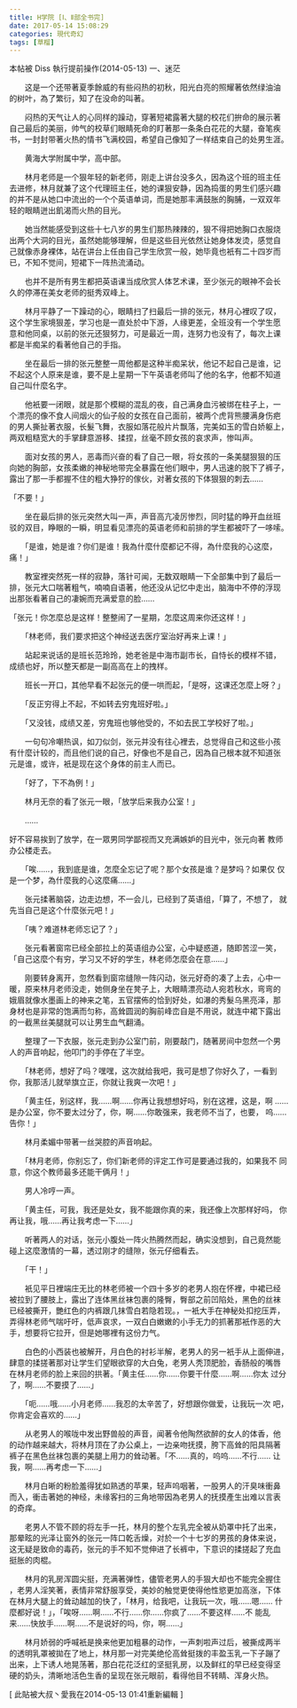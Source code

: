 ```yaml
---
title: H学院 [Ⅰ、Ⅱ部全书完]
date: 2017-05-14 15:08:29
categories: 現代奇幻
tags: [草榴]
---
```

本帖被 Diss 執行提前操作(2014-05-13)
                                一、迷茫


 　　这是一个还带著夏季餘威的有些闷热的初秋，阳光白亮的照耀著依然绿油油
 的树叶，為了繁衍，知了在没命的叫著。

 　　闷热的天气让人的心同样的躁动，穿著短裙露著大腿的校花们拚命的展示著
 自己最后的美丽，帅气的校草们眼睛死命的盯著那一条条白花花的大腿，奋笔疾
 书，一封封带著火热的情书飞满校园，希望自己像知了一样结束自己的处男生涯。

 　　黄海大学附属中学，高中部。

 　　林月老师是一个狠年轻的新老师，刚走上讲台没多久，因為这个班的班主任
 去进修，林月就兼了这个代理班主任，她的课狠安静，因為捣蛋的男生们感兴趣
 的并不是从她口中流出的一个个英语单词，而是她那丰满鼓胀的胸脯，一双双年
 轻的眼睛迸出飢渴而火热的目光。

 　　她当然能感受到这些十七八岁的男生们那热辣辣的，狠不得把她胸口衣服烧
 出两个大洞的目光，虽然她能够理解，但是这些目光依然让她身体发烫，感觉自
 己就像赤身裸体，站在讲台上任由自己学生欣赏一般，她毕竟也衹有二十四岁而
 已，不知不觉间，短裙下一阵热流涌动。

 　　也并不是所有男生都把英语课当成欣赏人体艺术课，至少张元的眼神不会长
 久的停滞在美女老师的挺秀双峰上。

 　　林月平静了一下躁动的心，眼睛扫了扫最后一排的张元，林月心裡叹了叹，
 这个学生家境狠差，学习也是一直处於中下游，人缘更差，全班没有一个学生愿
 意和他同桌，以前的张元还狠努力，可是最近一周，连努力也没有了，每次上课
 都是半痴呆的看著他自己的手指。

 　　坐在最后一排的张元整整一周他都是这种半痴呆状，他记不起自己是谁，记
 不起这个人原来是谁，要不是上星期一下午英语老师叫了他的名字，他都不知道
 自己叫什麼名字。

 　　他衹要一闭眼，就是那个模糊的混乱的夜，自己满身血污被绑在柱子上，一
 个漂亮的像不食人间烟火的仙子般的女孩在自己面前，被两个虎背熊腰满身伤疤
 的男人撕扯著衣服，长髮飞舞，衣服如落花般片片飘落，完美如玉的雪白娇躯上，
 两双粗糙宽大的手掌肆意游移、揉捏，丝毫不顾女孩的哀求声，惨叫声。

 　　面对女孩的男人，恶毒而兴奋的看了自己一眼，将女孩的一条美腿狠狠的压
 向她的胸部，女孩柔嫩的神秘地带完全暴露在他们眼中，男人迅速的脱下了裤子，
 露出了那一手都握不住的粗大狰狞的傢伙，对著女孩的下体狠狠的刺去……

「不要！」

 　　坐在最后排的张元突然大叫一声，声音高亢凌厉惨烈，同时猛的睁开血丝班
 驳的双目，睁眼的一瞬，明显看见漂亮的英语老师和前排的学生都被吓了一哆嗦。

 　　「是谁，她是谁？你们是谁！我為什麼什麼都记不得，為什麼我的心这麼，
 痛！」

 　　教室裡突然死一样的寂静，落针可闻，无数双眼睛一下全部集中到了最后一
 排，张元大口喘著粗气，喃喃自语著，他还没从记忆中走出，脑海中不停的浮现
 出那张看著自己的凄婉而充满爱意的脸……

「张元！你怎麼总是这样！整整闹了一星期，怎麼这周来你还这样！」

 　　「林老师，我们要求把这个神经送去医疗室治好再来上课！」

 　　站起来说话的是班长范玲玲，她老爸是中海市副市长，自恃长的模样不错，
 成绩也好，所以整天都是一副高高在上的拽样。

 　　班长一开口，其他早看不起张元的便一哄而起，「是呀，这课还怎麼上呀？」

 　　「反正穷得上不起，不如转去穷鬼班好啦。」

 　　「又没钱，成绩又差，穷鬼班也够他受的，不如去民工学校好了啦。」

 　　一句句冷嘲热讽，如刀似剑，张元并没有往心裡去，总觉得自己和这些小孩
 有什麼计较的，而且他们说的自己，好像也不是自己，因為自己根本就不知道张
 元是谁，或许，衹是现在这个身体的前主人而已。

 　　「好了，下不為例！」

 　　林月无奈的看了张元一眼，「放学后来我办公室！」

 　　……

好不容易挨到了放学，在一眾男同学鄙视而又充满嫉妒的目光中，张元向著
 教师办公楼走去。

 　　「唉……，我到底是谁，怎麼全忘记了呢？那个女孩是谁？是梦吗？如果仅
 仅是一个梦，為什麼我的心这麼痛……」

 　　张元揉著脑袋，边走边想，不一会儿，已经到了英语组，「算了，不想了，
 就先当自己是这个什麼张元吧！」

 　　「咦？难道林老师忘记了？」

 　　张元看著窗帘已经全部拉上的英语组办公室，心中疑惑道，随即苦涩一笑，
 「自己这麼个有穷，学习又不好的学生，林老师怎麼会在意……」

 　　刚要转身离开，忽然看到窗帘缝隙一阵闪动，张元好奇的凑了上去，心中一
 暖，原来林月老师没走，她侧身坐在凳子上，大眼睛漂亮动人宛若秋水，弯弯的
 娥眉就像水墨画上的神来之笔，五官摆佈的恰到好处，如瀑的秀髮乌黑亮泽，那
 身材也是非常的饱满而匀称，高耸圆润的胸前峰峦自是不用说，就连中裙下露出
 的一截黑丝美腿就可以让男生血气翻涌。

 　　整理了一下衣服，张元走到办公室门前，刚要敲门，随著房间中忽然一个男
 人的声音响起，他叩门的手停在了半空。

 　　「林老师，想好了吗？嘿嘿，这次就给我吧，我可是想了你好久了，一看到
 你，我那活儿就举旗立正，你就让我爽一次吧！」

 　　「黄主任，别这样，我……啊……你再让我想想好吗，别在这裡，这是，啊
……是办公室，你不要太过分了，你，啊……你敢强来，我老师不当了，也要，
 呜……告你！」

 　　林月柔媚中带著一丝哭腔的声音响起。

 　　「林月老师，你别忘了，你们新老师的评定工作可是要通过我的，如果我不
 同意，你这个教师最多还能干俩月！」

 　　男人冷哼一声。

 　　「黄主任，可我，我还是处女，我不能跟你真的来，我还像上次那样好吗，
 你再让我，哦……再让我考虑一下……」

 　　听著两人的对话，张元小腹处一阵火热腾然而起，确实没想到，自己竟然能
 碰上这麼激情的一幕，透过刚才的缝隙，张元仔细看去。

 　　「干！」

 　　衹见平日裡端庄无比的林老师被一个四十多岁的老男人抱在怀裡，中裙已经
 被拉到了腰肢上，露出了连体黑丝袜包裹的隆臀，臀部之前凹陷处，黑色的丝袜
 已经被撕开，艷红色的内裤跟几抹雪白若隐若现。，一衹大手在神秘处扣挖压弄，
 弄得林老师气喘吁吁，低声哀求，一双白白嫩嫩的小手无力的抓著那衹作恶的大
 手，想要将它拉开，但是她哪裡有这份力气。

 　　白色的小西装也被解开，月白色的衬衫半解，老男人的另一衹手从上面伸进，
 肆意的揉搓著那对让学生们望眼欲穿的大白兔，老男人秃顶肥脸，香肠般的嘴唇
 在林月老师的脸上来回的拱著。「黄主任……你……你要干什麼……啊……你太
 过分了，啊……不要摸了……」

 　　「呃……哦……小月老师……我忍的太辛苦了，好想跟你做爱，让我玩一次
 吧，你肯定会喜欢的……」

 　　从老男人的喉咙中发出野兽般的声音，闻著令他陶然欲醉的女人的体香，他
 的动作越来越大，将林月顶在了办公桌上，一边亲吻抚摸，胯下高耸的阳具隔著
 裤子在黑色丝袜包裹的美腿上用力的耸动著。「不……真的，呜呜……不行……
让我，啊……再考虑一下……」

 　　林月白晰的粉脸羞得犹如熟透的苹果，轻声呜咽著，一股男人的汗臭味衝鼻
 而入，衝击著她的神经，未缘客扫的三角地带因為老男人的抚摸產生出难以言表
 的奇痒。

 　　老男人不管不顾的将左手一托，林月的整个左乳完全被从奶罩中托了出来，
 那晕眩的光泽让窗外的张元一阵口乾舌燥，对於一个十七岁的男孩的身体来说，
 这无疑是致命的毒药，张元的手不知不觉伸进了长裤中，下意识的揉搓起了充血
 挺胀的肉棍。

 　　林月的乳房浑圆尖挺，充满著弹性，儘管老男人的手狠大却也不能完全握住
 ，老男人淫笑著，表情非常舒服享受，美妙的触觉更使得他性慾更加高涨，下体
 在林月大腿上的耸动越加的快了，「林月，给我吧，让我玩一次，哦……嗯……
什麼都好说！」，「唉呀……啊……不行……你……你疯了……不要这样……不
 能乱来……快放手……啊……不是说好的吗，你，啊……」

 　　林月娇弱的呼喊衹是换来他更加粗暴的动作，一声刺啦声过后，被撕成两半
 的透明乳罩被拋在了地上，林月那一对完美绝伦高耸挺拨的丰盈玉乳一下子蹦了
 出来，上下诱人地晃荡著，那白花花泛红的坚挺乳房，以及鲜红的早已经变得坚
 硬的奶头，清晰地活色生香的呈现在张元眼前，看得他目不转睛、浑身火热。


[ 此貼被大叔丶愛我在2014-05-13 01:41重新編輯 ]